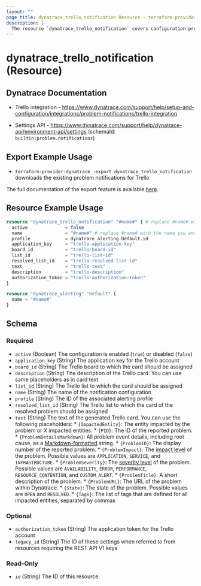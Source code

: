 ```yaml
---
layout: ""
page_title: dynatrace_trello_notification Resource - terraform-provider-dynatrace"
description: |-
  The resource `dynatrace_trello_notification` covers configuration problem notifications sent to Trello
---
```


# dynatrace_trello_notification (Resource)

## Dynatrace Documentation

- Trello integration - https://www.dynatrace.com/support/help/setup-and-configuration/integrations/problem-notifications/trello-integration

- Settings API - https://www.dynatrace.com/support/help/dynatrace-api/environment-api/settings (schemaId: `builtin:problem.notifications`)

## Export Example Usage

- `terraform-provider-dynatrace -export dynatrace_trello_notification` downloads the existing problem notifications for Trello

The full documentation of the export feature is available [here](https://registry.terraform.io/providers/dynatrace-oss/dynatrace/latest/docs/guides/export-v2).

## Resource Example Usage

```terraform
resource "dynatrace_trello_notification" "#name#" { # replace #name# with the name you would like your resource be known within your Terraform Module
  active              = false
  name                = "#name#" # replace #name# with the name you would like your entry to be displayed within the Dynatrace Web UI
  profile             = dynatrace_alerting.Default.id
  application_key     = "trello-application-key"
  board_id            = "trello-board-id"
  list_id             = "trello-list-id"
  resolved_list_id    = "trello-resolved-list-id"
  text                = "trello-text"
  description         = "trello-description"
  authorization_token = "trello-authorization-token"
}

resource "dynatrace_alerting" "Default" {
  name = "#name#"
}
```

<!-- schema generated by tfplugindocs -->
## Schema

### Required

- `active` (Boolean) The configuration is enabled (`true`) or disabled (`false`)
- `application_key` (String) The application key for the Trello account
- `board_id` (String) The Trello board to which the card should be assigned
- `description` (String) The description of the Trello card.   You can use same placeholders as in card text
- `list_id` (String) The Trello list to which the card should be assigned
- `name` (String) The name of the notification configuration
- `profile` (String) The ID of the associated alerting profile
- `resolved_list_id` (String) The Trello list to which the card of the resolved problem should be assigned
- `text` (String) The text of the generated Trello card.  You can use the following placeholders:  * `{ImpactedEntity}`: The entity impacted by the problem or *X* impacted entities.  * `{PID}`: The ID of the reported problem.  * `{ProblemDetailsMarkdown}`: All problem event details, including root cause, as a [Markdown-formatted](https://www.markdownguide.org/cheat-sheet/) string.  * `{ProblemID}`: The display number of the reported problem.  * `{ProblemImpact}`: The [impact level](https://www.dynatrace.com/support/help/shortlink/impact-analysis) of the problem. Possible values are `APPLICATION`, `SERVICE`, and `INFRASTRUCTURE`.  * `{ProblemSeverity}`: The [severity level](https://www.dynatrace.com/support/help/shortlink/event-types) of the problem. Possible values are `AVAILABILITY`, `ERROR`, `PERFORMANCE`, `RESOURCE_CONTENTION`, and `CUSTOM_ALERT`.  * `{ProblemTitle}`: A short description of the problem.  * `{ProblemURL}`: The URL of the problem within Dynatrace.  * `{State}`: The state of the problem. Possible values are `OPEN` and `RESOLVED`.  * `{Tags}`: The list of tags that are defined for all impacted entities, separated by commas

### Optional

- `authorization_token` (String) The application token for the Trello account
- `legacy_id` (String) The ID of these settings when referred to from resources requiring the REST API V1 keys

### Read-Only

- `id` (String) The ID of this resource.
 